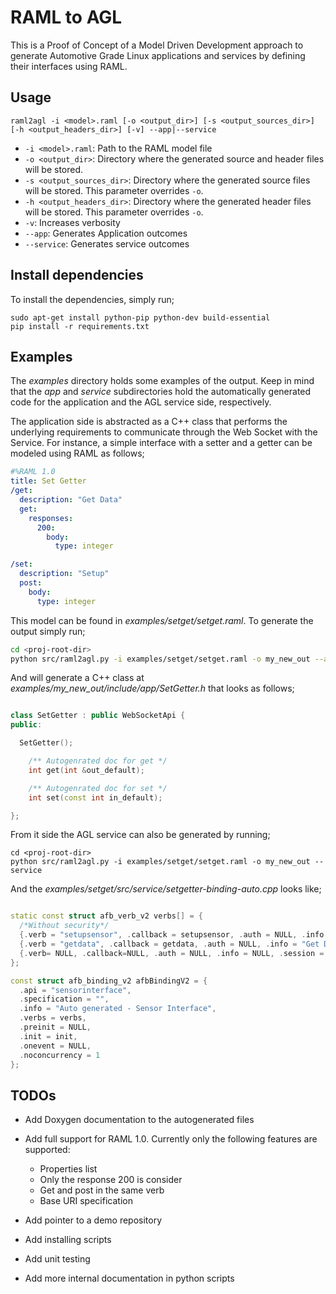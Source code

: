 # RAML to AGL

This is a Proof of Concept of a Model Driven Development approach to generate
Automotive Grade Linux applications and services by defining their interfaces
using RAML.

## Usage

```
raml2agl -i <model>.raml [-o <output_dir>] [-s <output_sources_dir>] [-h <output_headers_dir>] [-v] --app|--service
```

* `-i <model>.raml`: Path to the RAML model file
* `-o <output_dir>`: Directory where the generated source and header files will
  be stored.
* `-s <output_sources_dir>`: Directory where the generated source files will
  be stored. This parameter overrides `-o`.
* `-h <output_headers_dir>`: Directory where the generated header files will
  be stored. This parameter overrides `-o`.
* `-v`: Increases verbosity
* `--app`: Generates Application outcomes
* `--service`: Generates service outcomes

## Install dependencies

To install the dependencies, simply run;

```
sudo apt-get install python-pip python-dev build-essential
pip install -r requirements.txt
```

## Examples

The *examples* directory holds some examples of the output. Keep in mind that
the *app* and *service* subdirectories hold the automatically generated code
for the application and the AGL service side, respectively.

The application side is abstracted as a C++ class that performs the underlying
requirements to communicate through the Web Socket with the Service.
For instance, a simple interface with a setter and a getter can be modeled
using RAML as follows;

```yaml
#%RAML 1.0
title: Set Getter
/get:
  description: "Get Data"
  get:
    responses:
      200:
        body:
          type: integer

/set:
  description: "Setup"
  post:
    body:
      type: integer
```

This model can be found in *examples/setget/setget.raml*. To generate the output
simply run;

```bash
cd <proj-root-dir>
python src/raml2agl.py -i examples/setget/setget.raml -o my_new_out --app
```

And will generate a C++ class at *examples/my_new_out/include/app/SetGetter.h*
that looks as follows;

```cpp

class SetGetter : public WebSocketApi {
public:

  SetGetter();

    /** Autogenrated doc for get */
    int get(int &out_default);

    /** Autogenrated doc for set */
    int set(const int in_default);

};

```

From it side the AGL service can also be generated by running;

```
cd <proj-root-dir>
python src/raml2agl.py -i examples/setget/setget.raml -o my_new_out --service
```

And the *examples/setget/src/service/setgetter-binding-auto.cpp* looks like;

```cpp

static const struct afb_verb_v2 verbs[] = {
  /*Without security*/
  {.verb = "setupsensor", .callback = setupsensor, .auth = NULL, .info = "Setup", .session = 0},
  {.verb = "getdata", .callback = getdata, .auth = NULL, .info = "Get Data", .session = 0},
  {.verb= NULL, .callback=NULL, .auth = NULL, .info = NULL, .session = 0 }
};

const struct afb_binding_v2 afbBindingV2 = {
  .api = "sensorinterface",
  .specification = "",
  .info = "Auto generated - Sensor Interface",
  .verbs = verbs,
  .preinit = NULL,
  .init = init,
  .onevent = NULL,
  .noconcurrency = 1
};

```

## TODOs

* Add Doxygen documentation to the autogenerated files
* Add full support for RAML 1.0. Currently only the following features are
  supported:

  * Properties list
  * Only the response 200 is consider
  * Get and post in the same verb
  * Base URI specification

* Add pointer to a demo repository
* Add installing scripts
* Add unit testing
* Add more internal documentation in python scripts
